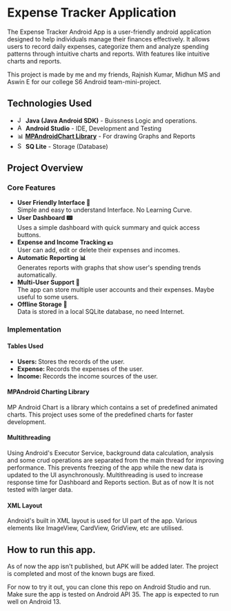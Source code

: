 # Expense Tracker Application

The Expense Tracker Android App is a user-friendly android application designed to help individuals manage their finances effectively. It allows users to record daily expenses, categorize them and analyze spending patterns through intuitive charts and reports. With features like intuitive charts and reports.


This project is made by me and my friends, Rajnish Kumar, Midhun MS and Aswin E for our college S6 Android team-mini-project.

## Technologies Used


<ul>
    <li><img src="https://skillicons.dev/icons?i=java" width="15" height="15" alt="JAVA" /> <b>Java (Java Android SDK)</b> - Buissness Logic and operations.</li>
    <li><img src="https://skillicons.dev/icons?i=androidstudio" width="15" height="15" alt="ANDROID STUDIO" /> <b>Android Studio</b> - IDE, Development and Testing</li>
    <li>📊 <b><a href="https://github.com/PhilJay/MPAndroidChart">MPAndroidChart Library</a></b> - For drawing Graphs and Reports</li>
    <li><img src="https://skillicons.dev/icons?i=sqlite" width="15" height="15" alt="SQLITE" /> <b>SQ Lite</b> - Storage (Database)</li>

</ul>

## Project Overview

### Core Features

<ul>
    <li>
    <b>User Friendly Interface 📱</b>
    <br>
    Simple and easy to understand Interface. No Learning Curve.
    </li>
    <li>
    <b>User Dashboard 📟</b>
    <br>
    Uses a  simple dashboard with quick summary and quick access buttons.
    </li>
    <li>
    <b>Expense and Income Tracking 💵</b>
    <br>
    User can add, edit or delete their expenses and incomes.
    </li>
    <li>
    <b>Automatic Reporting 📊</b>
    <br>
    Generates reports with graphs that show user's spending trends automatically.
    </li>
    <li>
    <b>Multi-User Support 👥</b>
    <br>
    The app can store multiple user accounts and their expenses. Maybe useful to some users.
    </li>
    <li>
    <b>Offline Storage 💾</b>
    <br>
    Data is stored in a local SQLite database, no need Internet.
    </li>
</ul>


### Implementation

#### Tables Used
<ul>
  <li><b>Users: </b>Stores the records of the user.</li>
  <li><b>Expense: </b>Records the expenses of the user.</li>
  <li><b>Income: </b>Records the income sources of the user.</li>
</ul>

#### MPAndroid Charting Library

MP Android Chart is a library which contains a set of predefined animated charts. This project uses some of the predefined charts for faster development.

#### Multithreading

Using Android's Executor Service, background data calculation, analysis and some crud operations are separated from the main thread for improving performance. This prevents freezing of the app while the new data is updated to the UI asynchronously. Multithreading is used to increase response time for Dashboard and Reports section. But as of now It is not tested with larger data.

#### XML Layout

Android's built in XML layout is used for UI part of the app. Various elements like ImageView, CardView, GridView, etc are utilised.


## How to run this app.

As of now the app isn't published, but APK will be added later. The project is completed and most of the known bugs are fixed.

For now to try it out, you can clone this repo on Android Studio and run. Make sure the app is tested on Android API 35. The app is expected to run well on Android 13.
